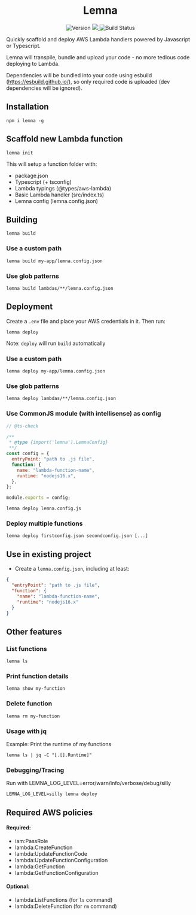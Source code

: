 <h1 align="center">Lemna</h1>

<p align="center">
  <img src="https://badge.fury.io/js/lemna.svg" alt="Version">
  <a href="https://codecov.io/gh/marvin-j97/lemna">
    <img src="https://codecov.io/gh/marvin-j97/lemna/branch/master/graph/badge.svg?token=T6L95TZZXA"/>
  </a>
  <img src="https://github.com/marvin-j97/lemna/actions/workflows/node.js.yml/badge.svg" alt="Build Status">
</p>

Quickly scaffold and deploy AWS Lambda handlers powered by Javascript or Typescript.

Lemna will transpile, bundle and upload your code - no more tedious code deploying to Lambda.

Dependencies will be bundled into your code using esbuild (https://esbuild.github.io/), so only required code is uploaded (dev dependencies will be ignored).

## Installation

```
npm i lemna -g
```

## Scaffold new Lambda function

```
lemna init
```

This will setup a function folder with:

- package.json
- Typescript (+ tsconfig)
- Lambda typings (@types/aws-lambda)
- Basic Lambda handler (src/index.ts)
- Lemna config (lemna.config.json)

## Building

```
lemna build
```

### Use a custom path

```
lemna build my-app/lemna.config.json
```

### Use glob patterns

```
lemna build lambdas/**/lemna.config.json
```

## Deployment

Create a `.env` file and place your AWS credentials in it.
Then run:

```
lemna deploy
```

Note: `deploy` will run `build` automatically

### Use a custom path

```
lemna deploy my-app/lemna.config.json
```

### Use glob patterns

```
lemna deploy lambdas/**/lemna.config.json
```

### Use CommonJS module (with intellisense) as config

```js
// @ts-check

/**
 * @type {import('lemna').LemnaConfig}
 **/
const config = {
  entryPoint: "path to .js file",
  function: {
    name: "lambda-function-name",
    runtime: "nodejs16.x",
  },
};

module.exports = config;
```

```
lemna deploy lemna.config.js
```

### Deploy multiple functions

```
lemna deploy firstconfig.json secondconfig.json [...]
```

## Use in existing project

- Create a `lemna.config.json`, including at least:

```json
{
  "entryPoint": "path to .js file",
  "function": {
    "name": "lambda-function-name",
    "runtime": "nodejs16.x"
  }
}
```

## Other features

### List functions

```
lemna ls
```

### Print function details

```
lemna show my-function
```

### Delete function

```
lemna rm my-function
```

### Usage with jq

Example: Print the runtime of my functions

```
lemna ls | jq -C "[.[].Runtime]"
```

### Debugging/Tracing

Run with LEMNA_LOG_LEVEL=error/warn/info/verbose/debug/silly

```
LEMNA_LOG_LEVEL=silly lemna deploy
```

## Required AWS policies

#### Required:

- iam:PassRole
- lambda:CreateFunction
- lambda:UpdateFunctionCode
- lambda:UpdateFunctionConfiguration
- lambda:GetFunction
- lambda:GetFunctionConfiguration

#### Optional:

- lambda:ListFunctions (for `ls` command)
- lambda:DeleteFunction (for `rm` command)
